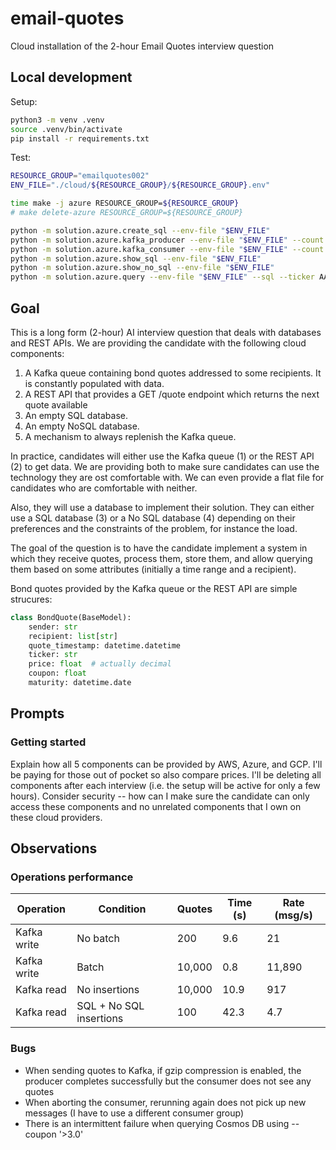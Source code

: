 # email-quotes
Cloud installation of the 2-hour Email Quotes interview question

## Local development

Setup:

```bash
python3 -m venv .venv
source .venv/bin/activate
pip install -r requirements.txt
```

Test:

```bash
RESOURCE_GROUP="emailquotes002"
ENV_FILE="./cloud/${RESOURCE_GROUP}/${RESOURCE_GROUP}.env"

time make -j azure RESOURCE_GROUP=${RESOURCE_GROUP}
# make delete-azure RESOURCE_GROUP=${RESOURCE_GROUP}

python -m solution.azure.create_sql --env-file "$ENV_FILE"
python -m solution.azure.kafka_producer --env-file "$ENV_FILE" --count 15
python -m solution.azure.kafka_consumer --env-file "$ENV_FILE" --count 10 --insert-sql --insert-no-sql
python -m solution.azure.show_sql --env-file "$ENV_FILE"
python -m solution.azure.show_no_sql --env-file "$ENV_FILE"
python -m solution.azure.query --env-file "$ENV_FILE" --sql --ticker AAPL
```

## Goal

This is a long form (2-hour) AI interview question that deals with databases and REST APIs. We are providing the candidate with the following cloud components:
1. A Kafka queue containing bond quotes addressed to some recipients. It is constantly populated with data.
2. A REST API that provides a GET /quote endpoint which returns the next quote available
3. An empty SQL database.
4. An empty NoSQL database.
5. A mechanism to always replenish the Kafka queue.

In practice, candidates will either use the Kafka queue (1) or the REST API (2) to get data. We are providing both to make sure candidates can use the technology they are ost comfortable with. We can even provide a flat file for candidates who are comfortable with neither.

Also, they will use a database to implement their solution. They can either use a SQL database (3) or a No SQL database (4) depending on their preferences and the constraints of the problem, for instance the load.

The goal of the question is to have the candidate implement a system in which they receive quotes, process them, store them, and allow querying them based on some attributes (initially a time range and a recipient).

Bond quotes provided by the Kafka queue or the REST API are simple strucures:

```py
class BondQuote(BaseModel):
    sender: str
    recipient: list[str]
    quote_timestamp: datetime.datetime
    ticker: str
    price: float  # actually decimal
    coupon: float
    maturity: datetime.date
```

## Prompts

### Getting started

Explain how all 5 components can be provided by AWS, Azure, and GCP. I'll be paying for those out of pocket so also compare prices. I'll be deleting all components after each interview (i.e. the setup will be active for only a few hours). Consider security -- how can I make sure the candidate can only access these components and no unrelated components that I own on these cloud providers.

## Observations

### Operations performance

| Operation | Condition | Quotes | Time (s) | Rate (msg/s) |
| --- | --- | --- | --- | --- |
| Kafka write | No batch | 200 | 9.6 | 21 |
| Kafka write | Batch | 10,000 | 0.8 | 11,890 |
| Kafka read | No insertions | 10,000 | 10.9 | 917 |
| Kafka read | SQL + No SQL insertions | 100 | 42.3 | 4.7 |

### Bugs

- When sending quotes to Kafka, if gzip compression is enabled, the producer completes successfully but the consumer does not see any quotes
- When aborting the consumer, rerunning again does not pick up new messages (I have to use a different consumer group)
- There is an intermittent failure when querying Cosmos DB using --coupon '>3.0'

